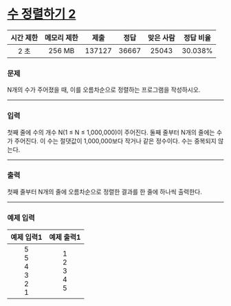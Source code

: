 # [수 정렬하기 2](https://www.acmicpc.net/problem/2751)

<div align = center>

| 시간 제한 | 메모리 제한 |  제출  |  정답  | 맞은 사람 | 정답 비율 |
| :-------: | :---------: | :----: | :----: | :-------: | :-------: |
|   2 초    |   256 MB    | 137127 | 36667 |  25043 | 30.038%  |

</div>

### 문제

N개의 수가 주어졌을 때, 이를 오름차순으로 정렬하는 프로그램을 작성하시오.

---

### 입력

첫째 줄에 수의 개수 N(1 ≤ N ≤ 1,000,000)이 주어진다. 둘째 줄부터 N개의 줄에는 수가 주어진다. 이 수는 절댓값이 1,000,000보다 작거나 같은 정수이다. 수는 중복되지 않는다.

---

### 출력

첫째 줄부터 N개의 줄에 오름차순으로 정렬한 결과를 한 줄에 하나씩 출력한다.

---

### 예제 입력

| 예제 입력1 | 예제 출력1 |
| :--------: | :--------: |
| 5<br/>5<br/>4<br/>3<br/>2<br/>1 | 1<br/>2<br/>3<br/>4<br/>5 |
